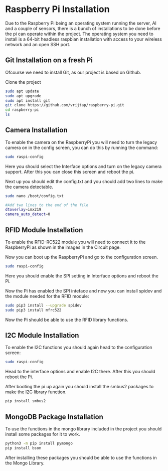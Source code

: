 # Raspberry Pi Installation

Due to the Raspberry Pi being an operating system running the server, AI and a couple of sensors, there is a bunch of installations to be done before the pi can operate within the project. The operating system you need to install is a 64-bit headless raspbian installation with access to your wireless network and an open SSH port.

## Git Installation on a fresh Pi

Ofcourse we need to install Git, as our project is based on Github.

Clone the project

```bash
sudo apt update
sudo apt upgrade
sudo apt install git
git clone https://github.com/vrijtap/raspberry-pi.git
cd raspberry-pi
ls
```


## Camera Installation

To enable the camera on the RaspberryPi you will need to turn the legacy camera on in the config screen, you can do this by running the command:
```bash
sudo raspi-config
```

Here you should select the Interface options and turn on the legacy camera support. After this you can close this screen and reboot the pi.


Next up you should edit the config.txt and you should add two lines to make the camera detectable. 

```bash
sudo nano /boot/config.txt

#Add two lines to the end of the file
dtoverlay=imx219
camera_auto_detect=0
```

## RFID Module Installation

To enable the RFID-RC522 module you will need to connect it to the RaspberryPi as shown in the images in the Circuit page.

Now you can boot up the RaspberryPi and go to the configuration screen.

```bash
sudo raspi-config
```

Here you should enable the SPI setting in Interface options and reboot the Pi.

Now the Pi has enabled the SPI inteface and now you can install spidev and the module needed for the RFID module:

```bash
sudo pip3 install --upgrade spidev
sudo pip3 install mfrc522
```

Now the Pi should be able to use the RFID library functions.

## I2C Module Installation

To enable the I2C functions you should again head to the configuration screen:

```bash
sudo raspi-config
```

Head to the interface options and enable I2C there. After this you should reboot the Pi.

After booting the pi up again you should install the smbus2 packages to make the I2C library function.

```bash
pip install smbus2
```

## MongoDB Package Installation

To use the functions in the mongo library included in the project you should install some packages for it to work.

```bash
python3 -m pip install pymongo
pip install bson
```

After installing these packages you should be able to use the functions in the Mongo Library.